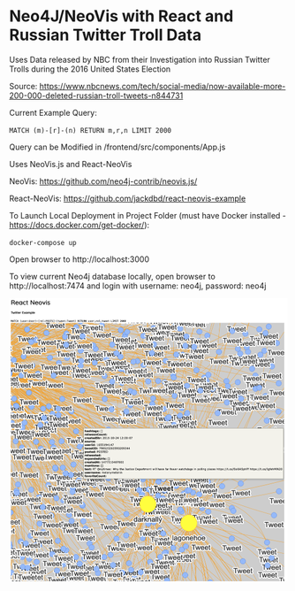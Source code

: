 # Neo4J/NeoVis with React and Russian Twitter Troll Data

Uses Data released by NBC from their Investigation into Russian Twitter Trolls during the 2016 United States Election

Source: https://www.nbcnews.com/tech/social-media/now-available-more-200-000-deleted-russian-troll-tweets-n844731

Current Example Query:

`MATCH (m)-[r]-(n) RETURN m,r,n LIMIT 2000`

Query can be Modified in /frontend/src/components/App.js

Uses NeoVis.js and React-NeoVis

NeoVis: https://github.com/neo4j-contrib/neovis.js/

React-NeoVis: https://github.com/jackdbd/react-neovis-example

To Launch Local Deployment in Project Folder (must have Docker installed - https://docs.docker.com/get-docker/):

`docker-compose up`

Open browser to http://localhost:3000

To view current Neo4j database locally, open browser to http://localhost:7474 and login with username: neo4j, password: neo4j

![Screenshot](screenshot.png)